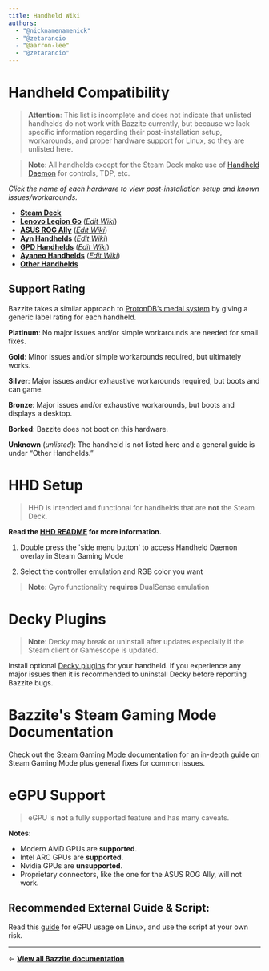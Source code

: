 ```yaml
---
title: Handheld Wiki
authors:
  - "@nicknamenamenick"
  - "@zetarancio
  - "@aarron-lee"
  - "@zetarancio"
---
```


<!-- ANCHOR: METADATA -->
<!--{"url_discourse": "https://universal-blue.discourse.group/docs?topic=1038", "fetched_at": "2024-09-03 16:43:15.186486+00:00"}-->
<!-- ANCHOR_END: METADATA -->

# Handheld Compatibility

> **Attention**: This list is incomplete and does not indicate that unlisted handhelds do not work with Bazzite currently, but because we lack specific information regarding their post-installation setup, workarounds, and proper hardware support for Linux, so they are unlisted here.

> **Note**: All handhelds except for the Steam Deck make use of [Handheld Daemon](https://github.com/hhd-dev/hhd/blob/master/readme.md) for controls, TDP, etc.

_Click the name of each hardware to view post-installation setup and known issues/workarounds._

- [**Steam Deck**](./Steam_Deck.md)
- [**Lenovo Legion Go**](./Lenovo_Legion_Go.md) ([_Edit Wiki_](https://github.com/ublue-os/bazzite/blob/main/docs/src/Handheld_and_HTPC_edition/Handheld_Wiki/Lenovo_Legion_Go.md))
- [**ASUS ROG Ally**](./ASUS_ROG_Ally.md) ([_Edit Wiki_](https://github.com/ublue-os/bazzite/blob/main/docs/src/Handheld_and_HTPC_edition/Handheld_Wiki/ASUS_ROG_Ally.md))
- [**Ayn Handhelds**](./Ayn_Handhelds.md) ([_Edit Wiki_](https://github.com/ublue-os/bazzite/blob/main/docs/src/Handheld_and_HTPC_edition/Handheld_Wiki/Ayn_Handhelds.md))
- [**GPD Handhelds**](./GPD_Handhelds.md) ([_Edit Wiki_](https://github.com/ublue-os/bazzite/blob/main/docs/src/Handheld_and_HTPC_edition/Handheld_Wiki/GPD_Handhelds.md))
- [**Ayaneo Handhelds**](./Ayaneo_Handhelds.md) ([_Edit Wiki_](https://github.com/ublue-os/bazzite/blob/main/docs/src/Handheld_and_HTPC_edition/Handheld_Wiki/Ayaneo_Handhelds.md))
- [**Other Handhelds**](./Other_Handhelds.md)

## Support Rating

Bazzite takes a similar approach to [ProtonDB’s medal system](https://www.protondb.com/) by giving a generic label rating for each handheld.

**Platinum**:
No major issues and/or simple workarounds are needed for small fixes.

**Gold**:
Minor issues and/or simple workarounds required, but ultimately works.

**Silver**:
Major issues and/or exhaustive workarounds required, but boots and can game.

**Bronze**:
Major issues and/or exhaustive workarounds, but boots and displays a desktop.

**Borked**:
Bazzite does not boot on this hardware.

**Unknown** (_unlisted_):
The handheld is not listed here and a general guide is under “Other Handhelds.”

# HHD Setup

> HHD is intended and functional for handhelds that are **not** the Steam Deck.

**Read the [HHD README](https://github.com/hhd-dev/hhd/blob/master/readme.md) for more information.**

1. Double press the 'side menu button' to access Handheld Daemon overlay in Steam Gaming Mode

2. Select the controller emulation and RGB color you want

> **Note**: Gyro functionality **requires** DualSense emulation

# Decky Plugins

> **Note**: Decky may break or uninstall after updates especially if the Steam client or Gamescope is updated.

Install optional [Decky plugins](https://plugins.deckbrew.xyz/) for your handheld. If you experience any major issues then it is recommended to uninstall Decky before reporting Bazzite bugs.

# Bazzite's Steam Gaming Mode Documentation

Check out the [Steam Gaming Mode documentation](../Steam_Gaming_Mode.md) for an in-depth guide on Steam Gaming Mode plus general fixes for common issues.

# eGPU Support

> eGPU is **not** a fully supported feature and has many caveats.

**Notes**:

- Modern AMD GPUs are **supported**.
- Intel ARC GPUs are **supported**.
- Nvidia GPUs are **unsupported**.
- Proprietary connectors, like the one for the ASUS ROG Ally, will not work.

## **Recommended External Guide & Script**:

Read this [guide](https://github.com/ewagner12/all-ways-egpu) for eGPU usage on Linux, and use the script at your own risk.

<hr>

← [**View all Bazzite documentation**](https://docs.bazzite.gg)
